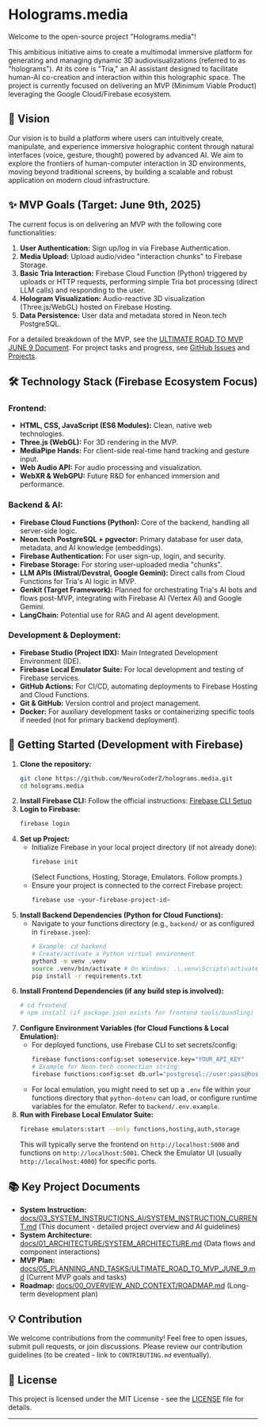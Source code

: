 # Holograms.media

Welcome to the open-source project "Holograms.media"!

This ambitious initiative aims to create a multimodal immersive platform for generating and managing dynamic 3D audiovisualizations (referred to as "holograms"). At its core is "Tria," an AI assistant designed to facilitate human-AI co-creation and interaction within this holographic space. The project is currently focused on delivering an MVP (Minimum Viable Product) leveraging the Google Cloud/Firebase ecosystem.

## 🌟 Vision

Our vision is to build a platform where users can intuitively create, manipulate, and experience immersive holographic content through natural interfaces (voice, gesture, thought) powered by advanced AI. We aim to explore the frontiers of human-computer interaction in 3D environments, moving beyond traditional screens, by building a scalable and robust application on modern cloud infrastructure.

## ✨ MVP Goals (Target: June 9th, 2025)

The current focus is on delivering an MVP with the following core functionalities:
1.  **User Authentication:** Sign up/log in via Firebase Authentication.
2.  **Media Upload:** Upload audio/video "interaction chunks" to Firebase Storage.
3.  **Basic Tria Interaction:** Firebase Cloud Function (Python) triggered by uploads or HTTP requests, performing simple Tria bot processing (direct LLM calls) and responding to the user.
4.  **Hologram Visualization:** Audio-reactive 3D visualization (Three.js/WebGL) hosted on Firebase Hosting.
5.  **Data Persistence:** User data and metadata stored in Neon.tech PostgreSQL.

For a detailed breakdown of the MVP, see the [ULTIMATE ROAD TO MVP JUNE 9 Document](docs/05_PLANNING_AND_TASKS/ULTIMATE_ROAD_TO_MVP_JUNE_9.md).
For project tasks and progress, see [GitHub Issues](https://github.com/NeuroCoderZ/holograms.media/issues) and [Projects](https://github.com/NeuroCoderZ/holograms.media/projects).

## 🛠 Technology Stack (Firebase Ecosystem Focus)

### Frontend:

*   **HTML, CSS, JavaScript (ES6 Modules):** Clean, native web technologies.
*   **Three.js (WebGL):** For 3D rendering in the MVP.
*   **MediaPipe Hands:** For client-side real-time hand tracking and gesture input.
*   **Web Audio API:** For audio processing and visualization.
*   **WebXR & WebGPU:** Future R&D for enhanced immersion and performance.

### Backend & AI:

*   **Firebase Cloud Functions (Python):** Core of the backend, handling all server-side logic.
*   **Neon.tech PostgreSQL + pgvector:** Primary database for user data, metadata, and AI knowledge (embeddings).
*   **Firebase Authentication:** For user sign-up, login, and security.
*   **Firebase Storage:** For storing user-uploaded media "chunks".
*   **LLM APIs (Mistral/Devstral, Google Gemini):** Direct calls from Cloud Functions for Tria's AI logic in MVP.
*   **Genkit (Target Framework):** Planned for orchestrating Tria's AI bots and flows post-MVP, integrating with Firebase AI (Vertex AI) and Google Gemini.
*   **LangChain:** Potential use for RAG and AI agent development.

### Development & Deployment:

*   **Firebase Studio (Project IDX):** Main Integrated Development Environment (IDE).
*   **Firebase Local Emulator Suite:** For local development and testing of Firebase services.
*   **GitHub Actions:** For CI/CD, automating deployments to Firebase Hosting and Cloud Functions.
*   **Git & GitHub:** Version control and project management.
*   **Docker:** For auxiliary development tasks or containerizing specific tools if needed (not for primary backend deployment).

## 🚀 Getting Started (Development with Firebase)

1.  **Clone the repository:**
    ```bash
    git clone https://github.com/NeuroCoderZ/holograms.media.git
    cd holograms.media
    ```
2.  **Install Firebase CLI:**
    Follow the official instructions: [Firebase CLI Setup](https://firebase.google.com/docs/cli#setup_the_firebase_cli)
3.  **Login to Firebase:**
    ```bash
    firebase login
    ```
4.  **Set up Project:**
    *   Initialize Firebase in your local project directory (if not already done):
        ```bash
        firebase init
        ```
        (Select Functions, Hosting, Storage, Emulators. Follow prompts.)
    *   Ensure your project is connected to the correct Firebase project:
        ```bash
        firebase use <your-firebase-project-id>
        ```
5.  **Install Backend Dependencies (Python for Cloud Functions):**
    *   Navigate to your functions directory (e.g., `backend/` or as configured in `firebase.json`):
        ```bash
        # Example: cd backend
        # Create/activate a Python virtual environment
        python3 -m venv .venv
        source .venv/bin/activate # On Windows: .\.venv\Scripts\activate
        pip install -r requirements.txt
        ```
6.  **Install Frontend Dependencies (if any build step is involved):**
    ```bash
    # cd frontend
    # npm install (if package.json exists for frontend tools/bundling)
    ```
7.  **Configure Environment Variables (for Cloud Functions & Local Emulation):**
    *   For deployed functions, use Firebase CLI to set secrets/config:
        ```bash
        firebase functions:config:set someservice.key="YOUR_API_KEY"
        # Example for Neon.tech connection string:
        firebase functions:config:set db.url="postgresql://user:pass@host:port/dbname"
        ```
    *   For local emulation, you might need to set up a `.env` file within your functions directory that `python-dotenv` can load, or configure runtime variables for the emulator. Refer to `backend/.env.example`.
8.  **Run with Firebase Local Emulator Suite:**
    ```bash
    firebase emulators:start --only functions,hosting,auth,storage
    ```
    This will typically serve the frontend on `http://localhost:5000` and functions on `http://localhost:5001`. Check the Emulator UI (usually `http://localhost:4000`) for specific ports.

## 📚 Key Project Documents
*   **System Instruction:** [docs/03_SYSTEM_INSTRUCTIONS_AI/SYSTEM_INSTRUCTION_CURRENT.md](docs/03_SYSTEM_INSTRUCTIONS_AI/SYSTEM_INSTRUCTION_CURRENT.md) (This document - detailed project overview and AI guidelines)
*   **System Architecture:** [docs/01_ARCHITECTURE/SYSTEM_ARCHITECTURE.md](docs/01_ARCHITECTURE/SYSTEM_ARCHITECTURE.md) (Data flows and component interactions)
*   **MVP Plan:** [docs/05_PLANNING_AND_TASKS/ULTIMATE_ROAD_TO_MVP_JUNE_9.md](docs/05_PLANNING_AND_TASKS/ULTIMATE_ROAD_TO_MVP_JUNE_9.md) (Current MVP goals and tasks)
*   **Roadmap:** [docs/00_OVERVIEW_AND_CONTEXT/ROADMAP.md](docs/00_OVERVIEW_AND_CONTEXT/ROADMAP.md) (Long-term development plan)

## 💡 Contribution

We welcome contributions from the community! Feel free to open issues, submit pull requests, or join discussions. Please review our contribution guidelines (to be created - link to `CONTRIBUTING.md` eventually).

## 📄 License

This project is licensed under the MIT License - see the [LICENSE](LICENSE) file for details.

---

